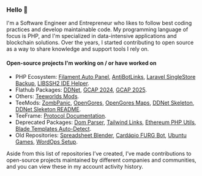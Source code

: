 ### Hello 👋

I'm a Software Engineer and Entrepreneur who likes to follow best coding practices and develop maintainable code. My programming language of focus is PHP, and I'm specialized in data-intensive applications and blockchain solutions. Over the years, I started contributing to open source as a way to share knowledge and support tools I rely on.

####  Open-source projects I'm working on / or have worked on

- PHP Ecosystem: [Filament Auto Panel](https://github.com/miguilimzero/filament-auto-panel), [AntiBotLinks](https://github.com/miguilimzero/antibotlinks), [Laravel SingleStore Backup](https://github.com/miguilimzero/laravel-singlestore-backup), [LIBSSH2 IDE Helper](https://github.com/miguilimzero/libssh2-ide-helper).
- Flathub Packages: [DDNet](https://github.com/flathub/tw.ddnet.ddnet), [GCAP 2024](https://github.com/flathub/br.gov.fazenda.receita.irpf2024), [GCAP 2025](https://github.com/flathub/br.gov.fazenda.receita.irpf2025).
- Others: [Teeworlds Mods](https://github.com/miguilimzero/teeworlds-mods).
- TeeMods: [ZombPanic](https://github.com/teemods/zombpanic), [OpenGores](https://github.com/teemods/opengores), [OpenGores Maps](https://github.com/teemods/opengores-maps), [DDNet Skeleton](https://github.com/teemods/ddnet-skeleton), [DDNet Sleketon README](https://github.com/teemods/ddnet-skeleton-readme).
- TeeFrame: [Protocol Documentation](https://github.com/teeframe/protocol-documentation).
- Deprecated Packages: [Dom Parser](https://github.com/miguilimzero/dom-parser), [Tailwind Links](https://github.com/miguilimzero/tailwind-links), [Ethereum PHP Utils](https://github.com/miguilimzero/ethereum-php-utils), [Blade Templates Auto-Detect](https://github.com/miguilimzero/blade-templates-autodetect).
- Old Repositories: [Spreadsheet Blender](https://github.com/miguilimzero/spreadsheet-blender), [Cardápio FURG Bot](https://github.com/miguilimzero/cardapio-furg-bot), [Ubuntu Games](https://github.com/miguilimzero/ubuntu-games), [WordOps Setup](https://github.com/miguilimzero/wordops-setup).

Aside from this list of repositories I’ve created, I’ve made contributions to open-source projects maintained by different companies and communities, and you can view these in my account activity history.


